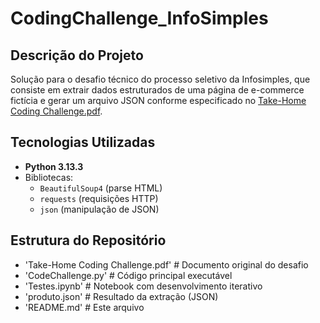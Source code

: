 # CodingChallenge_InfoSimples

## Descrição do Projeto
Solução para o desafio técnico do processo seletivo da Infosimples, que consiste em extrair dados estruturados de uma página de e-commerce fictícia e gerar um arquivo JSON conforme especificado no [Take-Home Coding Challenge.pdf](Take-Home%20Coding%20Challenge.pdf).

## Tecnologias Utilizadas
- **Python 3.13.3**
- Bibliotecas:
  - `BeautifulSoup4` (parse HTML)
  - `requests` (requisições HTTP)
  - `json` (manipulação de JSON)

## Estrutura do Repositório
- 'Take-Home Coding Challenge.pdf' # Documento original do desafio
- 'CodeChallenge.py' # Código principal executável
- 'Testes.ipynb' # Notebook com desenvolvimento iterativo
- 'produto.json' # Resultado da extração (JSON)
- 'README.md' # Este arquivo

